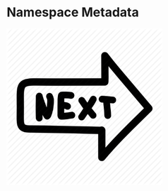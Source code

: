 # Namespace Metadata

<img src="https://raw.githubusercontent.com/DSL-UMD/docs/master/src/img/next.png" class="center" style="width: 70%;" />